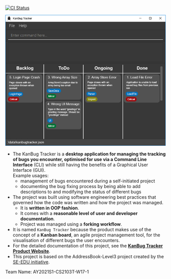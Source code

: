 [![CI Status](https://github.com/se-edu/addressbook-level3/workflows/Java%20CI/badge.svg)](https://github.com/AY2021S1-CS2103T-W17-1/tp/actions)

![Ui](docs/images/Ui.png)

* The KanBug Tracker is a **desktop application for managing the tracking of bugs you encounter, optimised for use via a Command Line Interface** (CLI) while still having the benefits of a Graphical User Interface (GUI). <br>
  Example usages:
  * management of bugs encountered during a self-initiated project
  * documenting the bug fixing process by being able to add descriptions to and modifying the status of different bugs
* The project was built using software engineering best practices that governed how the code was written and how the project was managed.
  * It is **written in OOP fashion**.
  * It comes with a **reasonable level of user and developer documentation**.
  * Project was managed using a **forking workflow**.
* It is named `KanBug Tracker` because the product makes use of the concept of a **Kanban board**, an agile project management tool, for the visualisation of different bugs the user encounters.
* For the detailed documentation of this project, see the **[KanBug Tracker Product Website](https://ay2021s1-cs2103t-w17-1.github.io/tp/)**.
* This project is based on the AddressBook-Level3 project created by the [SE-EDU initiative](https://se-education.org).

Team Name: AY2021S1-CS2103T-W17-1


